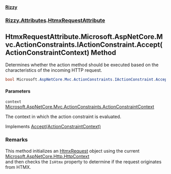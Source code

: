 #### [Rizzy](index 'index')
### [Rizzy.Attributes](Rizzy.Attributes 'Rizzy.Attributes').[HtmxRequestAttribute](Rizzy.Attributes.HtmxRequestAttribute 'Rizzy.Attributes.HtmxRequestAttribute')

## HtmxRequestAttribute.Microsoft.AspNetCore.Mvc.ActionConstraints.IActionConstraint.Accept(ActionConstraintContext) Method

Determines whether the action method should be executed based on the characteristics of the incoming HTTP request.

```csharp
bool Microsoft.AspNetCore.Mvc.ActionConstraints.IActionConstraint.Accept(Microsoft.AspNetCore.Mvc.ActionConstraints.ActionConstraintContext context);
```
#### Parameters

<a name='Rizzy.Attributes.HtmxRequestAttribute.Microsoft.AspNetCore.Mvc.ActionConstraints.IActionConstraint.Accept(Microsoft.AspNetCore.Mvc.ActionConstraints.ActionConstraintContext).context'></a>

`context` [Microsoft.AspNetCore.Mvc.ActionConstraints.ActionConstraintContext](https://docs.microsoft.com/en-us/dotnet/api/Microsoft.AspNetCore.Mvc.ActionConstraints.ActionConstraintContext 'Microsoft.AspNetCore.Mvc.ActionConstraints.ActionConstraintContext')

The context in which the action constraint is evaluated.

Implements [Accept(ActionConstraintContext)](https://docs.microsoft.com/en-us/dotnet/api/Microsoft.AspNetCore.Mvc.ActionConstraints.IActionConstraint.Accept#Microsoft_AspNetCore_Mvc_ActionConstraints_IActionConstraint_Accept_Microsoft_AspNetCore_Mvc_ActionConstraints_ActionConstraintContext_ 'Microsoft.AspNetCore.Mvc.ActionConstraints.IActionConstraint.Accept(Microsoft.AspNetCore.Mvc.ActionConstraints.ActionConstraintContext)')

### Remarks
This method initializes an [HtmxRequest](Rizzy.Http.HtmxRequest 'Rizzy.Http.HtmxRequest') object using the current [Microsoft.AspNetCore.Http.HttpContext](https://docs.microsoft.com/en-us/dotnet/api/Microsoft.AspNetCore.Http.HttpContext 'Microsoft.AspNetCore.Http.HttpContext')  
and then checks the `IsHtmx` property to determine if the request originates from HTMX.
